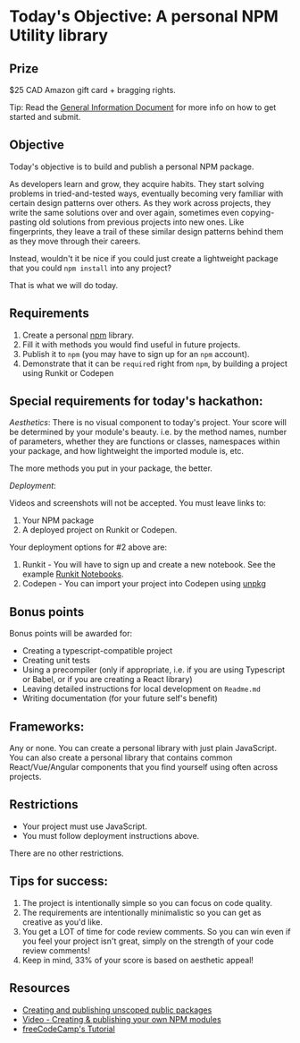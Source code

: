 # Today's Objective: A personal NPM Utility library

## Prize

$25 CAD Amazon gift card + bragging rights.

Tip: Read the [General Information Document](General%20Information.md) for more info on how to get started and submit.

## Objective

Today's objective is to build and publish a personal NPM package.

As developers learn and grow, they acquire habits. They start solving problems in tried-and-tested ways, eventually becoming very familiar with certain design patterns over others. As they work across projects, they write the same solutions over and over again, sometimes even copying-pasting old solutions from previous projects into new ones. Like fingerprints, they leave a trail of these similar design patterns behind them as they move through their careers.

Instead, wouldn't it be nice if you could just create a lightweight package that you could `npm install` into any project?

That is what we will do today.

## Requirements

1. Create a personal [npm](https://npmjs.com) library.
1. Fill it with methods you would find useful in future projects.
1. Publish it to `npm` (you may have to sign up for an `npm` account).
1. Demonstrate that it can be `require`d right from `npm`, by building a project using Runkit or Codepen

## Special requirements for today's hackathon:

*Aesthetics*: There is no visual component to today's project. Your score will be determined by your module's beauty. i.e. by the method names, number of parameters, whether they are functions or classes, namespaces within your package, and how lightweight the imported module is, etc.

The more methods you put in your package, the better.

*Deployment*:

Videos and screenshots will not be accepted. You must leave links to:

1. Your NPM package
2. A deployed project on Runkit or Codepen.


Your deployment options for #2 above are:

1. Runkit - You will have to sign up and create a new notebook. See the example [Runkit Notebooks](https://runkit.com/monarchwadia). 
2. Codepen - You can import your project into Codepen using [unpkg](https://unpkg.com/)

## Bonus points

Bonus points will be awarded for:

* Creating a typescript-compatible project
* Creating unit tests
* Using a precompiler (only if appropriate, i.e. if you are using Typescript or Babel, or if you are creating a React library)
* Leaving detailed instructions for local development on `Readme.md`
* Writing documentation (for your future self's benefit)

## Frameworks:

Any or none. You can create a personal library with just plain JavaScript. You can also create a personal library that contains common React/Vue/Angular components that you find yourself using often across projects.

## Restrictions

* Your project must use JavaScript.
* You must follow deployment instructions above.

There are no other restrictions.

## Tips for success:

1. The project is intentionally simple so you can focus on code quality.
1. The requirements are intentionally minimalistic so you can get as creative as you'd like.
1. You get a LOT of time for code review comments. So you can win even if you feel your project isn't great, simply on the strength of your code review comments!
1. Keep in mind, 33% of your score is based on aesthetic appeal!

## Resources

* [Creating and publishing unscoped public packages](https://docs.npmjs.com/creating-and-publishing-unscoped-public-packages)
* [Video - Creating & publishing your own NPM modules](https://www.youtube.com/watch?v=rTsz09zRuTU)
* [freeCodeCamp's Tutorial](https://www.freecodecamp.org/news/how-to-make-a-beautiful-tiny-npm-package-and-publish-it-2881d4307f78/)
